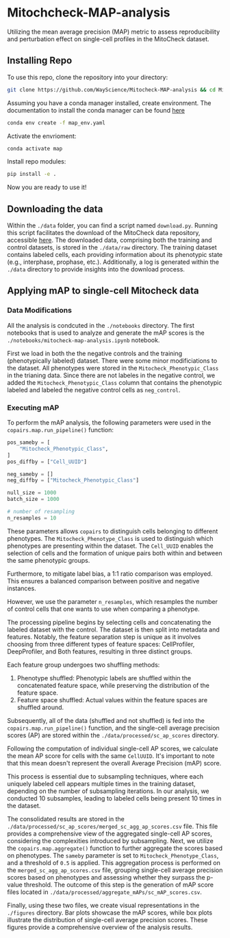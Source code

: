 # Mitochcheck-MAP-analysis

Utilizing the mean average precision (MAP) metric to assess reproducibility and perturbation effect on single-cell profiles in the MitoCheck dataset.

## Installing Repo

To use this repo, clone the repository into your directory:

```bash
git clone https://github.com/WayScience/Mitocheck-MAP-analysis && cd Mitocheck-MAP-analysis
```

Assuming you have a conda manager installed, create environment.
The documentation to install the conda manager can be found [here](https://docs.conda.io/projects/conda/en/stable/user-guide/install/index.html)

```bash
conda env create -f map_env.yaml
```

Activate the envrioment:

```bash
conda activate map
```

Install repo modules:

```bash
pip install -e .
```

Now you are ready to use it!

## Downloading the data

Within the `./data` folder, you can find a script named `download.py`.
Running this script facilitates the download of the MitoCheck data repository, accessible [here](https://zenodo.org/records/7967386).
The downloaded data, comprising both the training and control datasets, is stored in the `./data/raw` directory.
The training dataset contains labeled cells, each providing information about its phenotypic state (e.g., interphase, prophase, etc.).
Additionally, a log is generated within the `./data` directory to provide insights into the download process.

## Applying mAP to single-cell Mitocheck data

### Data Modifications

All the analysis is condcuted in the `./notebooks` directory.
The first notebooks that is used to analyze and generate the mAP scores is the `./notebooks/mitocheck-map-analysis.ipynb` notebook.

First we load in both the the negative controls and the training (phenotypically labeled) dataset.
There were some minor modificiations to the dataset.
All phenotypes were stored in the `Mitocheck_Phenotypic_Class` in the trianing data.
Since there are not labeles in the negative control, we added the `Mitocheck_Phenotypic_Class` column that contains the phenotypic labeled and labeled the negative control cells as `neg_control`.

### Executing mAP

To perform the mAP analysis, the following parameters were used in the `copairs.map.run_pipeline()` function:

```python
pos_sameby = [
    "Mitocheck_Phenotypic_Class",
]
pos_diffby = ["Cell_UUID"]

neg_sameby = []
neg_diffby = ["Mitocheck_Phenotypic_Class"]

null_size = 1000
batch_size = 1000

# number of resampling
n_resamples = 10
```

These parameters allows `copairs` to distinguish cells belonging to different phenotypes.
The `Mitocheck_Phenotype_Class` is used to distinguish which phenotypes are presenting within the dataset.
The `Cell_UUID` enables the selection of cells and the formation of unique pairs both within and between the same phenotypic groups.

Furthermore, to mitigate label bias, a 1:1 ratio comparison was employed.
This ensures a balanced comparison between positive and negative instances.

However, we use the parameter `n_resamples`, which resamples the number of control cells that one wants to use when comparing a phenotype.

The processing pipeline begins by selecting cells and concatenating the labeled dataset with the control.
The dataset is then split into metadata and features.
Notably, the feature separation step is unique as it involves choosing from three different types of feature spaces: CellProfiler, DeepProfiler, and Both features, resulting in three distinct groups.

Each feature group undergoes two shuffling methods:

1. Phenotype shuffled: Phenotypic labels are shuffled within the concatenated feature space, while preserving the distribution of the feature space.
2. Feature space shuffled: Actual values within the feature spaces are shuffled around.

Subsequently, all of the data (shuffled and not shuffled) is fed into the `copairs.map.run_pipeline()` function, and the single-cell average precision scores (AP) are stored within the `./data/processed/sc_ap_scores` directory.

Following the computation of individual single-cell AP scores, we calculate the mean AP score for cells with the same `CellUUID`.
It's important to note that this mean doesn't represent the overall Average Precision (mAP) score.

This process is essential due to subsampling techniques, where each uniquely labeled cell appears multiple times in the training dataset, depending on the number of subsampling iterations.
In our analysis, we conducted 10 subsamples, leading to labeled cells being present 10 times in the dataset.

The consolidated results are stored in the `./data/processed/sc_ap_scores/merged_sc_agg_ap_scores.csv` file. This file provides a comprehensive view of the aggregated single-cell AP scores, considering the complexities introduced by subsampling.
Next, we utilize the `copairs.map.aggregate()` function to further aggregate the scores based on phenotypes.
The `sameby` parameter is set to `Mitocheck_Phenotype_Class`, and a threshold of `0.5` is applied.
This aggregation process is performed on the `merged_sc_agg_ap_scores.csv` file, grouping single-cell average precision scores based on phenotypes and assessing whether they surpass the p-value threshold.
The outcome of this step is the generation of mAP score files located in `./data/processed/aggregate_mAPs/sc_mAP_scores.csv`.

Finally, using these two files, we create visual representations in the `./figures` directory.
Bar plots showcase the mAP scores, while box plots illustrate the distribution of single-cell average precision scores.
These figures provide a comprehensive overview of the analysis results.
